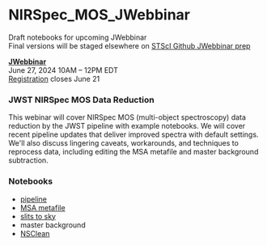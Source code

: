 # NIRSpec_MOS_JWebbinar
Draft notebooks for upcoming JWebbinar  
Final versions will be staged elsewhere on [STScI Github JWebbinar prep](https://github.com/spacetelescope/jwebbinar_prep)


[**JWebbinar**](https://www.stsci.edu/jwst/science-execution/jwebbinars)  
June 27, 2024 10AM – 12PM EDT  
[Registration](https://www.surveymonkey.com/r/JWebbinar_June_2024) closes June 21

### JWST NIRSpec MOS Data Reduction

This webinar will cover NIRSpec MOS (multi-object spectroscopy) data reduction by the JWST pipeline with example notebooks. We will cover recent pipeline updates that deliver improved spectra with default settings. We'll also discuss lingering caveats, workarounds, and techniques to reprocess data, including editing the MSA metafile and master background subtraction.

### Notebooks
* [pipeline](NIRSpec_MOS_pipeline.ipynb)
* [MSA metafile](NIRSpec_MOS_MSA_metafile.ipynb)
* [slits to sky](NIRSpec_MOS_slits_to_sky.ipynb)
* master background
* [NSClean](https://github.com/spacetelescope/jdat_notebooks/tree/main/notebooks/NIRSpec_NSClean.ipynb)
